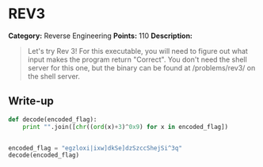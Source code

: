 # REV3

**Category:** Reverse Engineering
**Points:** 110
**Description:**

> Let's try Rev 3! For this executable, you will need to figure out what input makes the program return "Correct". You don't need the shell server for this one, but the binary can be found at /problems/rev3/ on the shell server.

## Write-up

```python
def decode(encoded_flag):
	print "".join([chr((ord(x)+3)^0x9) for x in encoded_flag])


encoded_flag = "egzloxi|ixw]dkSe]dzSzccShejSi^3q"
decode(encoded_flag)
```


